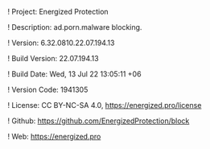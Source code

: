 ! Project: Energized Protection

! Description: ad.porn.malware blocking.

! Version: 6.32.0810.22.07.194.13

! Build Version: 22.07.194.13

! Build Date: Wed, 13 Jul 22 13:05:11 +06

! Version Code: 1941305

! License: CC BY-NC-SA 4.0, https://energized.pro/license

! Github: https://github.com/EnergizedProtection/block

! Web: https://energized.pro
